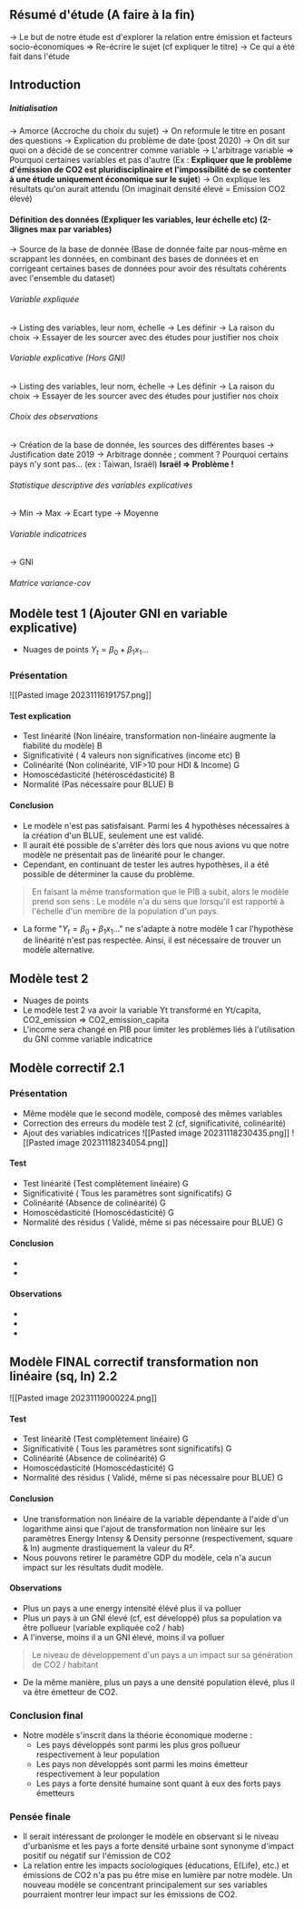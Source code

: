 ## Résumé d'étude (A faire à la fin)
-> Le but de notre étude est d'explorer la relation entre émission et facteurs socio-économiques => Re-écrire le sujet (cf expliquer le titre)
-> Ce qui a été fait dans l'étude

## Introduction
##### Initialisation
-> Amorce (Accroche du choix du sujet) 
-> On reformule le titre en posant des questions 
-> Explication du problème de date (post 2020)
-> On dit sur quoi on a décidé de se concentrer comme variable -> L'arbitrage variable => Pourquoi certaines variables et pas d'autre (Ex : **Expliquer que le problème d'émission de CO2 est pluridisciplinaire et l'impossibilité de se contenter à une étude uniquement économique sur le sujet**)
-> On explique les résultats qu'on aurait attendu (On imaginait densité élevé = Emission CO2 élevé)
#### Définition des données (Expliquer les variables, leur échelle etc)  (2-3lignes max par variables)
-> Source de la base de donnée (Base de donnée faite par nous-même en scrappant les données, en combinant des bases de données et en corrigeant certaines bases de données pour avoir des résultats cohérents avec l'ensemble du dataset)
###### Variable expliquée 
-> Listing des variables, leur nom, échelle
-> Les définir
-> La raison du choix
-> Essayer de les sourcer avec des études pour justifier nos choix
###### Variable explicative (Hors GNI)
-> Listing des variables, leur nom, échelle
-> Les définir
-> La raison du choix
-> Essayer de les sourcer avec des études pour justifier nos choix
###### Choix des observations
-> Création de la base de donnée, les sources des différentes bases
-> Justification date 2019
-> Arbitrage donnée ; comment ? Pourquoi certains pays n'y sont pas... (ex : Taiwan, Israël) **Israël => Problème !**
###### Statistique descriptive des variables explicatives
-> Min
-> Max
-> Ecart type
-> Moyenne
###### Variable indicatrices
-> GNI 
###### Matrice variance-cov

## Modèle test 1  (Ajouter GNI en variable explicative)
-  Nuages de points
$Y_t =\beta_{0}+\beta_{1}x_{1}\dots$
### Présentation
![[Pasted image 20231116191757.png]]
#### Test explication
- Test linéarité (Non linéaire, transformation non-linéaire augmente la fiabilité du modèle) B
- Significativité ( 4 valeurs non significatives (income etc) B 
- Colinéarité (Non colinéarité, VIF>10 pour HDI & Income) G
- Homoscédasticité (hétéroscédasticité) B
- Normalité (Pas nécessaire pour BLUE) B
#### Conclusion
- Le modèle n'est pas satisfaisant. Parmi les 4 hypothèses nécessaires à la création d'un BLUE, seulement une est validé. 
- Il aurait été possible de s'arrêter dès lors que nous avions vu que notre modèle ne présentait pas de linéarité pour le changer. 
- Cependant, en continuant de tester les autres hypothèses, il a été possible de déterminer la cause du problème. 
> En faisant la même transformation que le PIB a subit, alors le modèle prend son sens : Le modèle n'a du sens que lorsqu'il est rapporté à l'échelle d'un membre de la population d'un pays.
- La forme "$Y_t =\beta_{0}+\beta_{1}x_{1}\dots$" ne s'adapte à notre modèle 1 car l'hypothèse de linéarité n'est pas respectée. Ainsi, il est nécessaire de trouver un modèle alternative.
## Modèle test 2 
- Nuages de points
- Le modèle test 2 va avoir la variable Yt transformé en Yt/capita, CO2_emission => CO2_emission_capita
- L'income sera changé en PIB pour limiter les problèmes liés à l'utilisation du GNI comme variable indicatrice
## Modèle correctif 2.1
### Présentation
- Même modèle que le second modèle, composé des mêmes variables
- Correction des erreurs du modèle test 2 (cf, significativité, colinéarité)
- Ajout des variables indicatrices
![[Pasted image 20231118230435.png]]
![[Pasted image 20231118234054.png]]
#### Test
- Test linéarité (Test complètement linéaire) G
- Significativité ( Tous les paramètres sont significatifs) G
- Colinéarité (Absence de colinéarité) G
- Homoscédasticité (Homoscédasticité) G
- Normalité des résidus ( Validé, même si pas nécessaire pour BLUE) G
#### Conclusion
- 
- 
#### Observations
- 
- 
- 
## Modèle FINAL correctif transformation non linéaire (sq, ln) 2.2
![[Pasted image 20231119000224.png]]
#### Test
- Test linéarité (Test complètement linéaire) G
- Significativité ( Tous les paramètres sont significatifs) G
- Colinéarité (Absence de colinéarité) G
- Homoscédasticité (Homoscédasticité) G
- Normalité des résidus ( Validé, même si pas nécessaire pour BLUE) G
#### Conclusion
- Une transformation non linéaire de la variable dépendante à l'aide d'un logarithme ainsi que l'ajout de transformation non linéaire sur les paramètres Energy Intensy & Density personne (respectivement, square & ln) augmente drastiquement la valeur du R².
- Nous pouvons retirer le paramètre GDP du modèle, cela n'a aucun impact sur les résultats dudit modèle.
#### Observations
- Plus un pays a une energy intensité élévé plus il va polluer
- Plus un pays à un GNI élevé (cf, est développé) plus sa population va être pollueur (variable expliquée co2 / hab)
- A l'inverse, moins il a un GNI élevé, moins il va polluer
> Le niveau de développement d'un pays a un impact sur sa génération de CO2 / habitant
- De la même manière, plus un pays a une densité population élevé, plus il va être émetteur de CO2.
### Conclusion final
- Notre modèle s'inscrit dans la théorie économique moderne : 
	- Les pays développés sont parmi les plus gros pollueur respectivement à leur population
	- Les pays non développés sont parmi les moins émetteur respectivement à leur population
	- Les pays a forte densité humaine sont quant à eux des forts pays émetteurs
### Pensée finale
- Il serait intéressant de prolonger le modèle en observant si le niveau d'urbanisme et les pays a forte densité urbaine sont synonyme d'impact positif ou négatif sur l'émission de CO2
- La relation entre les impacts sociologiques (éducations, E(Life), etc.) et émissions de CO2 n'a pas pu être mise en lumière par notre modèle. Un nouveau modèle se concentrant principalement sur ses variables pourraient montrer leur impact sur les émissions de CO2. 
